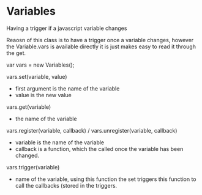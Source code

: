 # Variables
Having a trigger if a javascript variable changes

Reaosn of this class is to have a trigger once a variable changes, however the Variable.vars is available directly it is just makes easy to read it through the get.


var vars = new Variables();

vars.set(variable, value)
 - first argument is the name of the variable
 - value is the new value

vars.get(variable)
 - the name of the variable

vars.register(variable, callback) / vars.unregister(variable, callback)
 - variable is the name of the variable
 - callback is a function, which the called once the variable has been changed.

vars.trigger(variable)
 - name of the variable, using this function the set triggers this function to call the callbacks (stored in the triggers.

